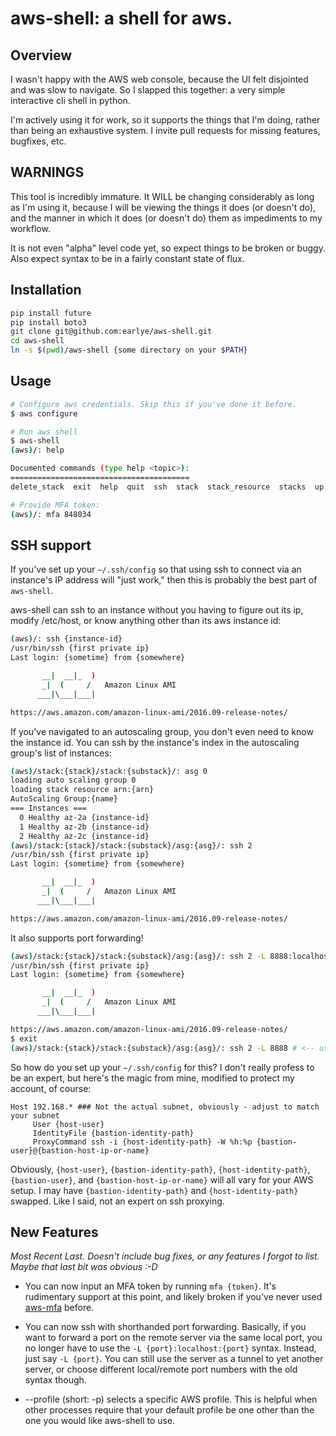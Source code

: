 # aws-shell: a shell for aws.

## Overview

I wasn't happy with the AWS web console, because the UI felt
disjointed and was slow to navigate. So I slapped this together:
a very simple interactive cli shell in python.

I'm actively using it for work, so it supports the things that
I'm doing, rather than being an exhaustive system. I invite
pull requests for missing features, bugfixes, etc.

## WARNINGS

This tool is incredibly immature. It WILL be changing considerably as
long as I'm using it, because I will be viewing the things it does (or
doesn't do), and the manner in which it does (or doesn't do) them as
impediments to my workflow.

It is not even "alpha" level code yet, so expect things to be broken
or buggy. Also expect syntax to be in a fairly constant state of flux.

## Installation

```bash
pip install future
pip install boto3
git clone git@github.com:earlye/aws-shell.git
cd aws-shell
ln -s $(pwd)/aws-shell {some directory on your $PATH}
```

## Usage

```bash
# Configure aws credentials. Skip this if you've done it before.
$ aws configure

# Run aws shell
$ aws-shell
(aws)/: help

Documented commands (type help <topic>):
========================================
delete_stack  exit  help  quit  ssh  stack  stack_resource  stacks  up

# Provide MFA token:
(aws)/: mfa 848034
```

## SSH support

If you've set up your `~/.ssh/config` so that using ssh to connect via an instance's IP
address will "just work," then this is probably the best part of `aws-shell`.

aws-shell can ssh to an instance without you having to figure out its
ip, modify /etc/host, or know anything other than its aws instance id:

```bash
(aws)/: ssh {instance-id}
/usr/bin/ssh {first private ip}
Last login: {sometime} from {somewhere}

       __|  __|_  )
       _|  (     /   Amazon Linux AMI
      ___|\___|___|

https://aws.amazon.com/amazon-linux-ami/2016.09-release-notes/
```

If you've navigated to an autoscaling group, you don't even need to
know the instance id. You can ssh by the instance's index in the
autoscaling group's list of instances:

```bash
(aws)/stack:{stack}/stack:{substack}/: asg 0
loading auto scaling group 0
loading stack resource arn:{arn}
AutoScaling Group:{name}
=== Instances ===
  0 Healthy az-2a {instance-id}
  1 Healthy az-2b {instance-id}
  2 Healthy az-2c {instance-id}
(aws)/stack:{stack}/stack:{substack}/asg:{asg}/: ssh 2
/usr/bin/ssh {first private ip}
Last login: {sometime} from {somewhere}

       __|  __|_  )
       _|  (     /   Amazon Linux AMI
      ___|\___|___|

https://aws.amazon.com/amazon-linux-ami/2016.09-release-notes/
```

It also supports port forwarding!

```bash
(aws)/stack:{stack}/stack:{substack}/asg:{asg}/: ssh 2 -L 8888:localhost:8888
/usr/bin/ssh {first private ip}
Last login: {sometime} from {somewhere}

       __|  __|_  )
       _|  (     /   Amazon Linux AMI
      ___|\___|___|

https://aws.amazon.com/amazon-linux-ami/2016.09-release-notes/
$ exit
(aws)/stack:{stack}/stack:{substack}/asg:{asg}/: ssh 2 -L 8888 # <-- useful shorthand!
```

So how do you set up your `~/.ssh/config` for this? I don't really
profess to be an expert, but here's the magic from mine, modified
to protect my account, of course:

```
Host 192.168.* ### Not the actual subnet, obviously - adjust to match your subnet
     User {host-user}
     IdentityFile {bastion-identity-path}
     ProxyCommand ssh -i {host-identity-path} -W %h:%p {bastion-user}@{bastion-host-ip-or-name}
```

Obviously, `{host-user}`, `{bastion-identity-path}`,
`{host-identity-path}`, `{bastion-user}`, and
`{bastion-host-ip-or-name}` will all vary for your AWS setup. I may
have `{bastion-identity-path}` and `{host-identity-path}`
swapped. Like I said, not an expert on ssh proxying.

## New Features

_Most Recent Last. Doesn't include bug fixes, or any features I forgot
to list. Maybe that last bit was obvious :-D_

* You can now input an MFA token by running `mfa {token}`. It's
rudimentary support at this point, and likely broken if you've
never used [aws-mfa](https://github.com/lonelyplanet/aws-mfa) before.

* You can now ssh with shorthanded port forwarding. Basically, if you
want to forward a port on the remote server via the same local port,
you no longer have to use the `-L {port}:localhost:{port}`
syntax. Instead, just say `-L {port}`. You can still use the server as
a tunnel to yet another server, or choose different local/remote port
numbers with the old syntax though.

* --profile (short: -p) selects a specific AWS profile. This is helpful
when other processes require that your default profile be one other than
the one you would like aws-shell to use.
